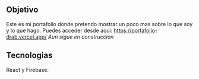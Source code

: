 
## Objetivo

Este es mi portafolio donde pretendo mostrar un poco mas sobre lo que soy y lo que hago.
Puedes acceder desde aqui: https://portafolio-drab.vercel.app/
*Aun sigue en construccion*
## Tecnologias

React y Firebase.
